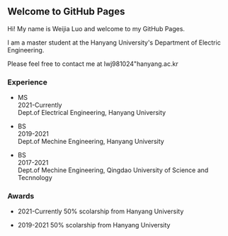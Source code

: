 ## Welcome to GitHub Pages

Hi! My name is Weijia Luo and welcome to my GitHub Pages.

I am a master student at the Hanyang University's Department of Electric Engineering.

Please feel free to contact me at lwj981024"hanyang.ac.kr

### Experience


* MS  
2021-Currently  
Dept.of Electrical Engineering, Hanyang University  



* BS  
2019-2021  
Dept.of Mechine Engineering, Hanyang University  



* BS  
2017-2021  
Dept.of Mechine Engineering, Qingdao University of Science and Tecnnology  


### Awards

* 2021-Currently 
50% scolarship from Hanyang University

* 2019-2021 
50% scolarship from Hanyang University
